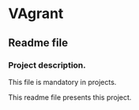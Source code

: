 # VAgrant
## Readme file
### Project description.

This file is mandatory in projects.

This readme file presents this project.
